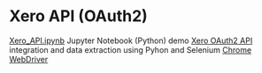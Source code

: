 # Xero API (OAuth2)

[Xero_API.ipynb](Xero_API.ipynb) Jupyter Notebook (Python) demo [Xero OAuth2 API](https://developer.xero.com/documentation/oauth2/auth-flow) integration and data extraction using Pyhon and Selenium [Chrome WebDriver](https://sites.google.com/a/chromium.org/chromedriver/downloads)
